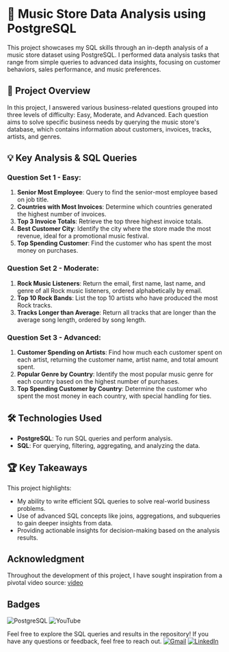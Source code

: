 # 🎵 Music Store Data Analysis using PostgreSQL

This project showcases my SQL skills through an in-depth analysis of a music store dataset using PostgreSQL. I performed data analysis tasks that range from simple queries to advanced data insights, focusing on customer behaviors, sales performance, and music preferences.

## 🚀 Project Overview

In this project, I answered various business-related questions grouped into three levels of difficulty: Easy, Moderate, and Advanced. Each question aims to solve specific business needs by querying the music store's database, which contains information about customers, invoices, tracks, artists, and genres.

## 💡 Key Analysis & SQL Queries

### **Question Set 1 - Easy:**
1. **Senior Most Employee**: Query to find the senior-most employee based on job title.
2. **Countries with Most Invoices**: Determine which countries generated the highest number of invoices.
3. **Top 3 Invoice Totals**: Retrieve the top three highest invoice totals.
4. **Best Customer City**: Identify the city where the store made the most revenue, ideal for a promotional music festival.
5. **Top Spending Customer**: Find the customer who has spent the most money on purchases.

### **Question Set 2 - Moderate:**
1. **Rock Music Listeners**: Return the email, first name, last name, and genre of all Rock music listeners, ordered alphabetically by email.
2. **Top 10 Rock Bands**: List the top 10 artists who have produced the most Rock tracks.
3. **Tracks Longer than Average**: Return all tracks that are longer than the average song length, ordered by song length.

### **Question Set 3 - Advanced:**
1. **Customer Spending on Artists**: Find how much each customer spent on each artist, returning the customer name, artist name, and total amount spent.
2. **Popular Genre by Country**: Identify the most popular music genre for each country based on the highest number of purchases.
3. **Top Spending Customer by Country**: Determine the customer who spent the most money in each country, with special handling for ties.

## 🛠️ Technologies Used
- **PostgreSQL**: To run SQL queries and perform analysis.
- **SQL**: For querying, filtering, aggregating, and analyzing the data.

## 🏆 Key Takeaways
This project highlights:
- My ability to write efficient SQL queries to solve real-world business problems.
- Use of advanced SQL concepts like joins, aggregations, and subqueries to gain deeper insights from data.
- Providing actionable insights for decision-making based on the analysis results.
##  Acknowledgment
Throughout the development of this project, I have sought inspiration from a pivotal video source: [video](https://www.youtube.com/watch?v=VFIuIjswMKM&list=WL&index=10&t=229s&ab_channel=RishabhMishra)
## Badges
![PostgreSQL](https://img.shields.io/badge/PostgreSQL-316192?style=for-the-badge&logo=postgresql&logoColor=white)
![YouTube](https://img.shields.io/badge/YouTube-FF0000?style=for-the-badge&logo=youtube&logoColor=white)

Feel free to explore the SQL queries and results in the repository! If you have any questions or feedback, feel free to reach out.
[![Gmail](https://img.shields.io/badge/Gmail-D14836?style=for-the-badge&logo=gmail&logoColor=white)](mailto:waqasliaqat630@gmail.com)
[![LinkedIn](https://img.shields.io/badge/LinkedIn-0077B5?style=for-the-badge&logo=linkedin&logoColor=white)](https://www.linkedin.com/in/muhammad-waqas-liaqat/)
